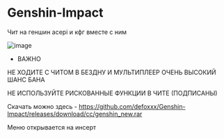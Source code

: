 # Genshin-Impact


Чит на геншин acepi и кфг вместе с ним

![image](https://user-images.githubusercontent.com/53594431/213657081-13f23645-0465-46e7-bc60-c77a988314c3.png)



- ВАЖНО

НЕ ХОДИТЕ С ЧИТОМ В БЕЗДНУ И МУЛЬТИПЛЕЕР ОЧЕНЬ ВЫСОКИЙ ШАНС БАНА

НЕ ИСПОЛЬЗУЙТЕ РИСКОВАННЫЕ ФУНКЦИИ В ЧИТЕ (ПОДПИСАНЫ)

Скачать можно здесь - https://github.com/defoxxx/Genshin-Impact/releases/download/cc/genshin_new.rar

Меню открывается на инсерт
